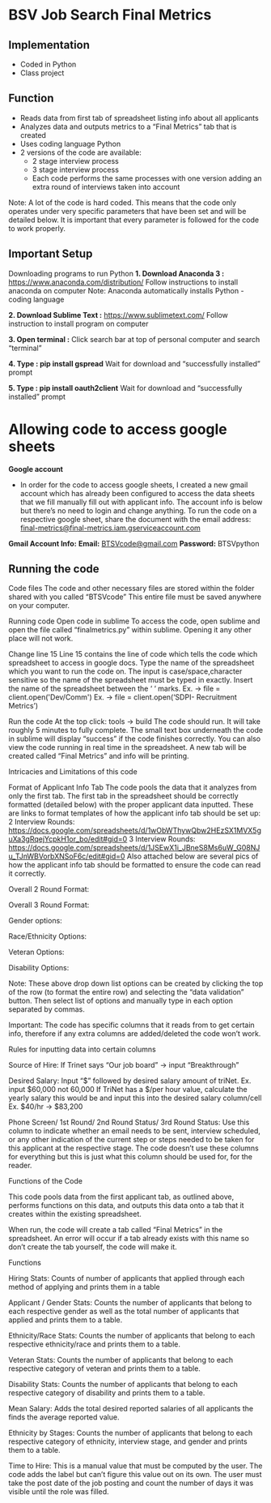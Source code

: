 # BSV Job Search Final Metrics

## Implementation

* Coded in Python
* Class project

## Function

* Reads data from first tab of spreadsheet listing info about all applicants
* Analyzes data and outputs metrics to a “Final Metrics” tab that is created
* Uses coding language Python 
* 2 versions of the code are available:
  - 2 stage interview process
  - 3 stage interview process
  - Each code performs the same processes with one version adding an extra round of interviews taken into account

Note: A lot of the code is hard coded. This means that the code only operates under very specific parameters that have been set and will be detailed below. It is important that every parameter is followed for the code to work properly.


## Important Setup

Downloading programs to run Python
**1. Download Anaconda 3 :** https://www.anaconda.com/distribution/
Follow instructions to install anaconda on computer
Note: Anaconda automatically installs Python - coding language 
 
**2. Download Sublime Text :** https://www.sublimetext.com/ 
Follow instruction to install program on computer

**3. Open terminal :** Click search bar at top of personal computer and search “terminal”

**4. Type : pip install gspread**
Wait for download and “successfully installed” prompt

**5. Type : pip install oauth2client**
Wait for download and “successfully installed” prompt

# Allowing code to access google sheets
**Google account**
 - In order for the code to access google sheets, I created a new gmail account which has already been configured to access the data sheets that we fill manually fill out with applicant info. The account info is below but there’s no need to login and change anything.
To run the code on a respective google sheet, share the document with the email address: final-metrics@final-metrics.iam.gserviceaccount.com

**Gmail Account Info:**
**Email:** BTSVcode@gmail.com
**Password:** BTSVpython



## Running the code

Code files
The code and other necessary files are stored within the folder shared with you called “BTSVcode”
This entire file must be saved anywhere on your computer.

Running code
Open code in sublime
To access the code, open sublime and open the file called “finalmetrics.py” within sublime. Opening it any other place will not work. 

Change line 15
Line 15 contains the line of code which tells the code which spreadsheet to access in google docs. Type the name of the spreadsheet which you want to run the code on. The input is case/space,character sensitive so the name of the spreadsheet must be typed in exactly. Insert the name of the spreadsheet between the ‘ ‘ marks.
Ex.  ->   file = client.open('Dev/Comm') 
Ex.  ->   file = client.open(‘SDPI- Recruitment Metrics’)

Run the code
At the top click: tools -> build
The code should run. It will take roughly 5 minutes to fully complete. The small text box underneath the code in sublime will display “success” if the code finishes correctly. You can also view the code running in real time in the spreadsheet. A new tab will be created called “Final Metrics” and info will be printing.





Intricacies and Limitations of this code

Format of Applicant Info Tab
The code pools the data that it analyzes from only the first tab. The first tab in the spreadsheet should be correctly formatted (detailed below) with the proper applicant data inputted.
These are links to format templates of how the applicant info tab should be set up:
2 Interview Rounds: https://docs.google.com/spreadsheets/d/1wObWThywQbw2HEzSX1MVX5guXa3gRqejYcpkH1or_bo/edit#gid=0
3 Interview Rounds:
https://docs.google.com/spreadsheets/d/1JSEwX1i_JBneS8Ms6uW_G08NJu_TJnWBVorbXNSoF6c/edit#gid=0
Also attached below are several pics of how the applicant info tab should be formatted to ensure the code can read it correctly.

Overall 2 Round Format:




Overall 3 Round Format:









Gender options:













Race/Ethnicity Options: 















Veteran Options:



Disability Options:














Note:
These above drop down list options can be created by clicking the top of the row (to format the entire row) and selecting the “data validation” button. Then select list of options and manually type in each option separated by commas.

Important: The code has specific columns that it reads from to get certain info, therefore if any extra columns are added/deleted the code won’t work.


Rules for inputting data into certain columns

Source of Hire: If Trinet says “Our job board” → input “Breakthrough”

Desired Salary:
Input “$” followed by desired salary amount of triNet.
Ex. input $60,000  not  60,000
If TriNet has a $/per hour value, calculate the yearly salary this would be and input this into the desired salary column/cell
Ex. $40/hr  →  $83,200

Phone Screen/ 1st Round/ 2nd Round Status/ 3rd Round Status:
Use this column to indicate whether an email needs to be sent, interview scheduled, or any other indication of the current step or steps needed to be taken for this applicant at the respective stage. The code doesn’t use these columns for everything but this is just what this column should be used for, for the reader.


Functions of the Code

This code pools data from the first applicant tab, as outlined above, performs functions on this data, and outputs this data onto a tab that it creates within the existing spreadsheet. 

When run, the code will create a tab called “Final Metrics” in the spreadsheet. An error will occur if a tab already exists with this name so don’t create the tab yourself, the code will make it.

Functions

Hiring Stats:
Counts of number of applicants that applied through each method of applying and prints them in a table

Applicant / Gender Stats:
Counts the number of applicants that belong to each respective gender as well as the total number of applicants that applied and prints them to a table.

Ethnicity/Race Stats:
Counts the number of applicants that belong to each respective ethnicity/race and prints them to a table.

Veteran Stats:
Counts the number of applicants that belong to each respective category of veteran and prints them to a table.

Disability Stats:
Counts the number of applicants that belong to each respective category of disability and prints them to a table.

Mean Salary:
Adds the total desired reported salaries of all applicants the finds the average reported value.

Ethnicity by Stages:
Counts the number of applicants that belong to each respective category of ethnicity, interview stage, and gender and prints them to a table.




Time to Hire:
This is a manual value that must be computed by the user. The code adds the label but can’t figure this value out on its own. The user must take the post date of the job posting and count the number of days it was visible until the role was filled.
